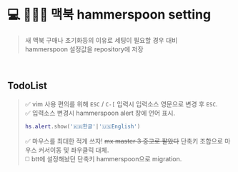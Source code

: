 # 💻 🔨🥄💾 맥북 hammerspoon setting
> 새 맥북 구매나 초기화등의 이유로 세팅이 필요할 경우 대비  
> hammerspoon 설정값을 repository에 저장  

<br />

## TodoList
> ✅ vim 사용 편의를 위해 `ESC` / `C-[` 입력시 입력소스 영문으로 변경 후 `ESC`.  
> ✅ 입력소스 변경시 hammerspoon alert 창에 언어 표시.  
>  ```lua
>  hs.alert.show('🇰🇷한글'|'🇺🇸English')  
>  ```
> ✅️ 마우스를 최대한 적게 쓰자! ~~mx master 3 중고로 팔았다~~ 단축키 조합으로 마우스 커서이동 및 좌우클릭 대체.  
> ◻️ btt에 설정해놨던 단축키 hammerspoon으로 migration.  
